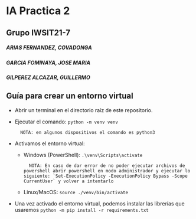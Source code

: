 # IA Practica 2
## Grupo IWSIT21-7
##### ARIAS FERNANDEZ, COVADONGA
##### GARCIA FOMINAYA, JOSE MARIA
##### GILPEREZ ALCAZAR, GUILLERMO
## Guía para crear un entorno virtual
* Abrir un terminal en el directorio raíz de este repositorio.
* Ejecutar el comando: `python -m venv venv`
        
        NOTA: en algunos dispositivos el comando es python3
* Activamos el entorno virtual:
    * Windows (PowerShell): `.\venv\Scripts\activate`

            NOTA: En caso de dar error de no poder ejecutar archivos de powershell abrir powershell en modo administrador y ejecutar lo siguiente: `Set-ExecutionPolicy -ExecutionPolicy Bypass -Scope CurrentUser` y volver a intentarlo
    * Linux/MacOS: `source ./venv/bin/activate`
* Una vez activado el entorno virtual, podemos instalar las librerías que usaremos `python -m pip install -r requirements.txt`
